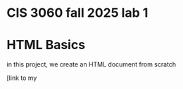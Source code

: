 # CIS 3060 fall 2025 lab 1 
# HTML Basics 

in this project, we create an HTML document from scratch

[link to my 
